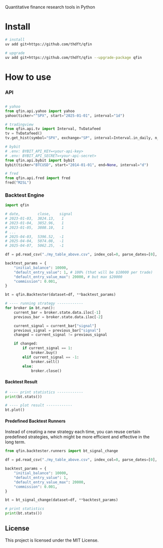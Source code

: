 
Quantitative finance research tools in Python

# Install

```bash
# install 
uv add git+https://github.com/thdft/qfin

# upgrade
uv add git+https://github.com/thdft/qfin --upgrade-package qfin 
```

# How to use 

### API 

```python 

# yahoo
from qfin.api.yahoo import yahoo
yahoo(ticker="^SPX", start="2025-01-01", interval="1d")

# tradingview
from qfin.api.tv import Interval, TvDatafeed
tv = TvDatafeed()
tv.get_hist(symbol="SPX", exchange="SP", interval=Interval.in_daily, n_bars=260)

# bybit
# .env: BYBIT_API_KEY=<your-api-key>
# .env: BYBIT_API_SECRET=<your-api-secret>
from qfin.api.bybit import bybit
bybit(ticker="BTCUSD", start="2014-01-01", end=None, interval="d")

# fred
from qfin.api.fred import fred
fred("M2SL")
```

### Backtest Engine

```python 
import qfin

# date,        close,    signal
# 2023-01-03,  3824.13,   1
# 2023-01-04,  3852.96,   1
# 2023-01-05,  3808.10,   1
# ...    
# 2025-04-03,  5396.52,  -1
# 2025-04-04,  5074.08,  -1
# 2025-04-07,  5062.25,  -1

df = pd.read_csv("./my_table_above.csv", index_col=0, parse_dates=[0], sep=",")

backtest_params = {
    "initial_balance": 10000,
    "default_entry_value": 1, # 100% (that will be $10000 per trade)
    "default_entry_value_max": 20000, # but max $20000
    "commission": 0.001,
}

bt = qfin.Backtester(dataset=df, **backtest_params)

# ---- running strategy ------------
for broker in bt.run():
    current_bar = broker.state.data.iloc[-1]
    previous_bar = broker.state.data.iloc[-2]

    current_signal = current_bar["signal"]
    previous_signal = previous_bar["signal"]
    changed = current_signal != previous_signal

    if changed:
        if current_signal == 1:
            broker.buy()
        elif current_signal == -1:
            broker.sell()
        else:
            broker.close()
```

#### Backtest Result

```python
# ---- print statistics ------------
print(bt.stats())

# ---- plot result ------------
bt.plot()
```

#### Predefined Backtest Runners

Instead of creating a new strategy each time, you can reuse certain predefined strategies, which might be more efficient and effective in the long term.

```python
from qfin.backtester.runners import bt_signal_change

df = pd.read_csv("./my_table_above.csv", index_col=0, parse_dates=[0], sep=",")

backtest_params = {
    "initial_balance": 10000,
    "default_entry_value": 1,
    "default_entry_value_max": 20000,
    "commission": 0.001,
}

bt = bt_signal_change(dataset=df, **backtest_params)

# print statistics
print(bt.stats())
```

## License

This project is licensed under the MIT License.